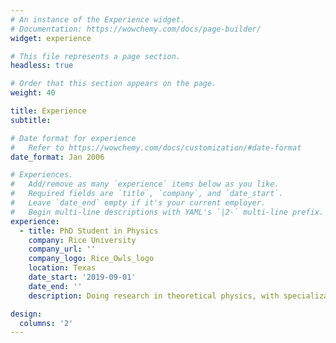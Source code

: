 ```yaml
---
# An instance of the Experience widget.
# Documentation: https://wowchemy.com/docs/page-builder/
widget: experience

# This file represents a page section.
headless: true

# Order that this section appears on the page.
weight: 40

title: Experience
subtitle:

# Date format for experience
#   Refer to https://wowchemy.com/docs/customization/#date-format
date_format: Jan 2006

# Experiences.
#   Add/remove as many `experience` items below as you like.
#   Required fields are `title`, `company`, and `date_start`.
#   Leave `date_end` empty if it's your current employer.
#   Begin multi-line descriptions with YAML's `|2-` multi-line prefix.
experience:
  - title: PhD Student in Physics
    company: Rice University
    company_url: ''
    company_logo: Rice_Owls_logo
    location: Texas
    date_start: '2019-09-01'
    date_end: ''
    description: Doing research in theoretical physics, with specialization in cosmology/high-energy astrophysics.

design:
  columns: '2'
---
```

